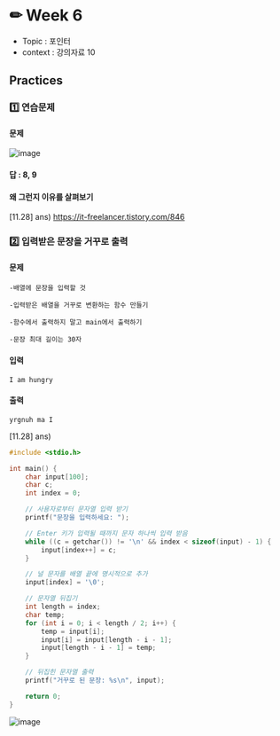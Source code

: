 # ✏ Week 6
- Topic : 포인터
- context : 강의자료 10

## Practices

### 1️⃣ 연습문제
#### 문제

![image](https://github.com/gnbhub/GnB20232_C_Study/assets/51956616/837aeb2f-0e79-4f63-a4c7-ef26e6c81a23)


#### 답 : 8, 9
#### 왜 그런지 이유를 살펴보기

[11.28] ans) https://it-freelancer.tistory.com/846


### 2️⃣ 입력받은 문장을 거꾸로 출력
#### 문제
```
-배열에 문장을 입력할 것

-입력받은 배열을 거꾸로 변환하는 함수 만들기

-함수에서 출력하지 말고 main에서 출력하기

-문장 최대 길이는 30자
```
#### 입력
```
I am hungry
```
#### 출력
```
yrgnuh ma I
```

[11.28] ans)
```c
#include <stdio.h>

int main() {
    char input[100];
    char c;
    int index = 0;

    // 사용자로부터 문자열 입력 받기
    printf("문장을 입력하세요: ");

    // Enter 키가 입력될 때까지 문자 하나씩 입력 받음
    while ((c = getchar()) != '\n' && index < sizeof(input) - 1) {
        input[index++] = c;
    }

    // 널 문자를 배열 끝에 명시적으로 추가
    input[index] = '\0';

    // 문자열 뒤집기
    int length = index;
    char temp;
    for (int i = 0; i < length / 2; i++) {
        temp = input[i];
        input[i] = input[length - i - 1];
        input[length - i - 1] = temp;
    }

    // 뒤집힌 문자열 출력
    printf("거꾸로 된 문장: %s\n", input);

    return 0;
}
```
![image](https://github.com/gnbhub/GnB20232_C_Study/assets/51956616/9b60d18a-a348-49ab-8812-d8fa7f663fd9)
